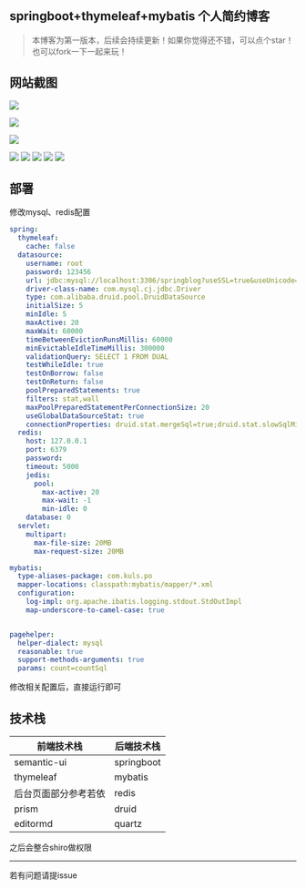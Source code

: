 ## springboot+thymeleaf+mybatis 个人简约博客

> 本博客为第一版本，后续会持续更新！如果你觉得还不错，可以点个star！也可以fork一下一起来玩！


## 网站截图
>
![](https://github.com/hellokuls/blog/blob/master/imgs/1.png)

![](https://github.com/hellokuls/blog/blob/master/imgs/2.png)

![](https://github.com/hellokuls/blog/blob/master/imgs/3.png)

![](https://github.com/hellokuls/blog/blob/master/imgs/4.png)
![](https://github.com/hellokuls/blog/blob/master/imgs/5.png)
![](https://github.com/hellokuls/blog/blob/master/imgs/6.png)
![](https://github.com/hellokuls/blog/blob/master/imgs/7.png)
![](https://github.com/hellokuls/blog/blob/master/imgs/8.png)


## 部署
修改mysql、redis配置
```yaml
spring:
  thymeleaf:
    cache: false
  datasource:
    username: root
    password: 123456
    url: jdbc:mysql://localhost:3306/springblog?useSSL=true&useUnicode=true&characterEncoding=UTF-8&serverTimezone=Asia/Shanghai
    driver-class-name: com.mysql.cj.jdbc.Driver
    type: com.alibaba.druid.pool.DruidDataSource
    initialSize: 5
    minIdle: 5
    maxActive: 20
    maxWait: 60000
    timeBetweenEvictionRunsMillis: 60000
    minEvictableIdleTimeMillis: 300000
    validationQuery: SELECT 1 FROM DUAL
    testWhileIdle: true
    testOnBorrow: false
    testOnReturn: false
    poolPreparedStatements: true
    filters: stat,wall
    maxPoolPreparedStatementPerConnectionSize: 20
    useGlobalDataSourceStat: true
    connectionProperties: druid.stat.mergeSql=true;druid.stat.slowSqlMillis=500
  redis:
    host: 127.0.0.1
    port: 6379
    password:
    timeout: 5000
    jedis:
      pool:
        max-active: 20
        max-wait: -1
        min-idle: 0
    database: 0
  servlet:
    multipart:
      max-file-size: 20MB
      max-request-size: 20MB

mybatis:
  type-aliases-package: com.kuls.po
  mapper-locations: classpath:mybatis/mapper/*.xml
  configuration:
    log-impl: org.apache.ibatis.logging.stdout.StdOutImpl
    map-underscore-to-camel-case: true


pagehelper:
  helper-dialect: mysql
  reasonable: true
  support-methods-arguments: true
  params: count=countSql

```

修改相关配置后，直接运行即可

## 技术栈

| 前端技术栈 | 后端技术栈 |
| ---------- | ---------- |
|      semantic-ui      |   springboot         |
|     thymeleaf       |  mybatis          |
|    后台页面部分参考若依        |  redis          |
|      prism      |  druid          |
|      editormd      |  quartz          |

之后会整合shiro做权限

---
若有问题请提issue
